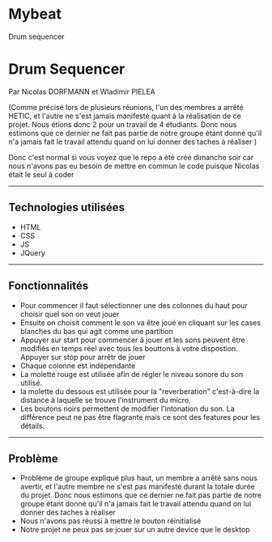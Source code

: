 # Mybeat
Drum sequencer

# Drum Sequencer
Par Nicolas DORFMANN et Wladimir PIELEA

(Comme précisé lors de plusieurs réunions, l'un des membres a arrêté HETIC, et l'autre ne s'est jamais manifesté quant à la réalisation de ce projet. Nous étions donc 2 pour un travail de 4 étudiants. Donc nous estimons que ce dernier ne fait pas partie de notre groupe étant donné qu'il n'a jamais fait le travail attendu quand on lui donner des taches à réaliser )

Donc c'est normal si vous voyez que le repo a été créé dimanche soir car nous n'avons pas eu besoin de mettre en commun le code puisque Nicolas était le seul à coder

---
## Technologies utilisées
* HTML
* CSS
* JS
* JQuery

---
## Fonctionnalités 
* Pour commencer il faut sélectionner une des colonnes du haut pour choisir quel son on veut jouer
* Ensuite on choisit comment le son va être joué en cliquant sur les cases blanches du bas qui agit comme une partition
* Appuyer sur start pour commencer à jouer et les sons peuvent être modifiés en temps réel avec tous les bouttons à votre dispostion. Appuyer sur stop pour arrêtr de jouer
* Chaque colonne est indépendante
* La molette rouge est utilisée afin de régler le niveau sonore du son utilisé.
* la molette du dessous est utilisée pour la "reverberation" c'est-à-dire la distance à laquelle se trouve l'instrument du micro.
* Les boutons noirs permettent de modifier l'intonation du son. La différence peut ne pas être flagrante mais ce sont des features pour les détails.

---
## Problème
* Problème de groupe expliqué plus haut, un membre a arrêté sans nous avertir, et l'autre membre ne s'est pas manifesté durant la totale durée du projet. Donc nous estimons que ce dernier ne fait pas partie de notre groupe étant donné qu'il n'a jamais fait le travail attendu quand on lui donner des taches à réaliser 
* Nous n'avons pas réussi à mettre le bouton réinitialisé 
* Notre projet ne peux pas se jouer sur un autre device que le desktop


